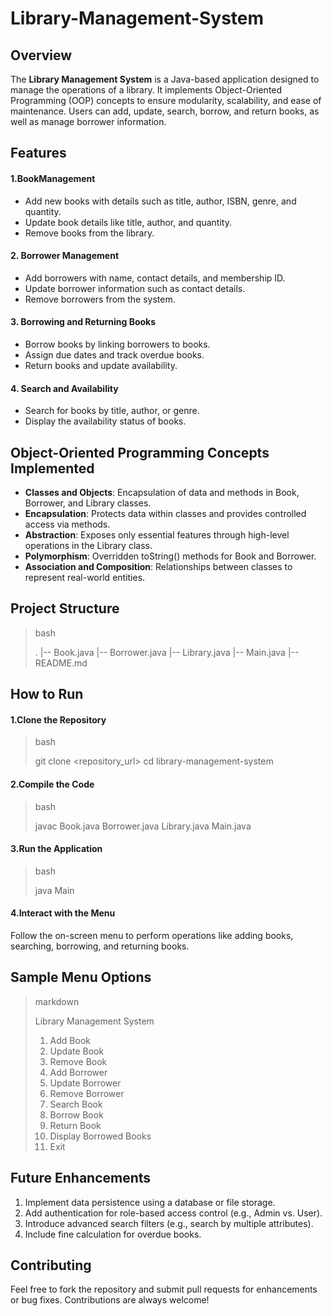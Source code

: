 # Library-Management-System

## Overview

The **Library Management System** is a Java-based application designed to manage the operations of a library. It implements Object-Oriented Programming (OOP) concepts to ensure modularity, scalability, and ease of maintenance. Users can add, update, search, borrow, and return books, as well as manage borrower information.

## Features

#### 1.BookManagement

- Add new books with details such as title, author, ISBN, genre, and quantity.
- Update book details like title, author, and quantity.
- Remove books from the library.

#### 2. Borrower Management

- Add borrowers with name, contact details, and membership ID.
- Update borrower information such as contact details. 
- Remove borrowers from the system.

#### 3. Borrowing and Returning Books

- Borrow books by linking borrowers to books.
- Assign due dates and track overdue books.
- Return books and update availability.

#### 4. Search and Availability

- Search for books by title, author, or genre.
- Display the availability status of books.

## Object-Oriented Programming Concepts Implemented

- **Classes and Objects**: Encapsulation of data and methods in Book, Borrower, and Library classes.
- **Encapsulation**: Protects data within classes and provides controlled access via methods.
- **Abstraction**: Exposes only essential features through high-level operations in the Library class.
- **Polymorphism**: Overridden toString() methods for Book and Borrower.
- **Association and Composition**: Relationships between classes to represent real-world entities.

## Project Structure

> bash
>
> .
> |-- Book.java
> |-- Borrower.java
> |-- Library.java
> |-- Main.java
> |-- README.md

## How to Run

#### 1.Clone the Repository
>bash
>
>git clone <repository_url>
>cd library-management-system

#### 2.Compile the Code
>bash
>
>javac Book.java Borrower.java Library.java Main.java

#### 3.Run the Application
>bash
>
>java Main

#### 4.Interact with the Menu
Follow the on-screen menu to perform operations like adding books, searching, borrowing, and returning books.

## Sample Menu Options
>markdown
>
>Library Management System
>1. Add Book
>2. Update Book
>3. Remove Book
>4. Add Borrower
>5. Update Borrower
> 6. Remove Borrower
>7. Search Book
>8. Borrow Book
>9. Return Book
>10. Display Borrowed Books
>11. Exit

## Future Enhancements
1. Implement data persistence using a database or file storage.
2. Add authentication for role-based access control (e.g., Admin vs. User).
3. Introduce advanced search filters (e.g., search by multiple attributes).
4. Include fine calculation for overdue books.

## Contributing
Feel free to fork the repository and submit pull requests for enhancements or bug fixes. Contributions are always welcome!
